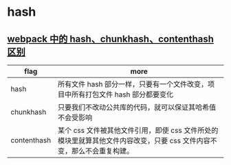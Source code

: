 # hash

## [webpack 中的 hash、chunkhash、contenthash 区别](https://juejin.im/post/5a4502be6fb9a0450d1162ed)

| flag        | more                                                                                                                  |
| ----------- | --------------------------------------------------------------------------------------------------------------------- |
| hash        | 所有文件 hash 部分一样，只要有一个文件改变，项目中所有打包文件 hash 部分都要变化                                      |
| chunkhash   | 只要我们不改动公共库的代码，就可以保证其哈希值不会受影响                                                              |
| contenthash | 某个 css 文件被其他文件引用，即使 css 文件所处的模块里就算其他文件内容改变，只要 css 文件内容不变，那么不会重复构建。 |
